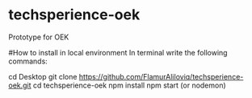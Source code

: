 # techsperience-oek
Prototype for OEK

#How to install in local environment
In terminal write the following commands:

cd Desktop
git clone https://github.com/FlamurAliloviq/techsperience-oek.git
cd techsperience-oek
npm install
npm start (or nodemon)
